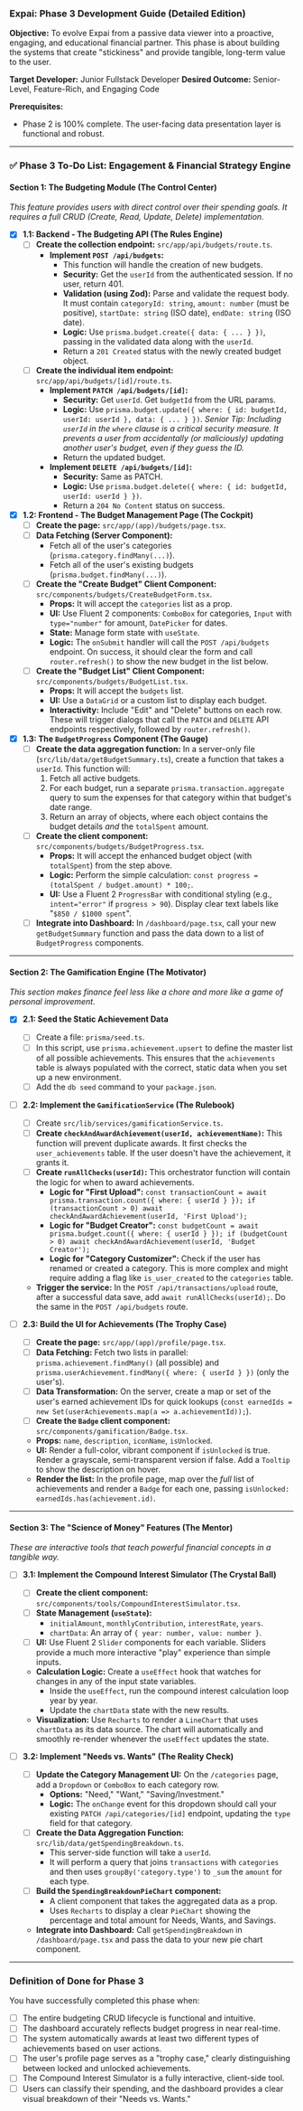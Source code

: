 ### **Expai: Phase 3 Development Guide (Detailed Edition)**

**Objective:** To evolve Expai from a passive data viewer into a proactive, engaging, and educational financial partner. This phase is about building the systems that create "stickiness" and provide tangible, long-term value to the user.

**Target Developer:** Junior Fullstack Developer
**Desired Outcome:** Senior-Level, Feature-Rich, and Engaging Code

**Prerequisites:**
*   Phase 2 is 100% complete. The user-facing data presentation layer is functional and robust.

---

### ✅ **Phase 3 To-Do List: Engagement & Financial Strategy Engine**

#### **Section 1: The Budgeting Module (The Control Center)**
*This feature provides users with direct control over their spending goals. It requires a full CRUD (Create, Read, Update, Delete) implementation.*

-   [x] **1.1: Backend - The Budgeting API (The Rules Engine)**
    -   [ ] **Create the collection endpoint:** `src/app/api/budgets/route.ts`.
        -   **Implement `POST /api/budgets`:**
            -   This function will handle the creation of new budgets.
            -   **Security:** Get the `userId` from the authenticated session. If no user, return 401.
            -   **Validation (using Zod):** Parse and validate the request body. It must contain `categoryId: string`, `amount: number` (must be positive), `startDate: string` (ISO date), `endDate: string` (ISO date).
            -   **Logic:** Use `prisma.budget.create({ data: { ... } })`, passing in the validated data along with the `userId`.
            -   Return a `201 Created` status with the newly created budget object.
    -   [ ] **Create the individual item endpoint:** `src/app/api/budgets/[id]/route.ts`.
        -   **Implement `PATCH /api/budgets/[id]`:**
            -   **Security:** Get `userId`. Get `budgetId` from the URL params.
            -   **Logic:** Use `prisma.budget.update({ where: { id: budgetId, userId: userId }, data: { ... } })`. *Senior Tip: Including `userId` in the `where` clause is a critical security measure. It prevents a user from accidentally (or maliciously) updating another user's budget, even if they guess the ID.*
            -   Return the updated budget.
        -   **Implement `DELETE /api/budgets/[id]`:**
            -   **Security:** Same as PATCH.
            -   **Logic:** Use `prisma.budget.delete({ where: { id: budgetId, userId: userId } })`.
            -   Return a `204 No Content` status on success.

-   [x] **1.2: Frontend - The Budget Management Page (The Cockpit)**
    -   [ ] **Create the page:** `src/app/(app)/budgets/page.tsx`.
    -   [ ] **Data Fetching (Server Component):**
        -   Fetch all of the user's categories (`prisma.category.findMany(...)`).
        -   Fetch all of the user's existing budgets (`prisma.budget.findMany(...)`).
    -   [ ] **Create the "Create Budget" Client Component:** `src/components/budgets/CreateBudgetForm.tsx`.
        -   **Props:** It will accept the `categories` list as a prop.
        -   **UI:** Use Fluent 2 components: `ComboBox` for categories, `Input` with `type="number"` for amount, `DatePicker` for dates.
        -   **State:** Manage form state with `useState`.
        -   **Logic:** The `onSubmit` handler will call the `POST /api/budgets` endpoint. On success, it should clear the form and call `router.refresh()` to show the new budget in the list below.
    -   [ ] **Create the "Budget List" Client Component:** `src/components/budgets/BudgetList.tsx`.
        -   **Props:** It will accept the `budgets` list.
        -   **UI:** Use a `DataGrid` or a custom list to display each budget.
        -   **Interactivity:** Include "Edit" and "Delete" buttons on each row. These will trigger dialogs that call the `PATCH` and `DELETE` API endpoints respectively, followed by `router.refresh()`.

-   [x] **1.3: The `BudgetProgress` Component (The Gauge)**
    -   [ ] **Create the data aggregation function:** In a server-only file (`src/lib/data/getBudgetSummary.ts`), create a function that takes a `userId`. This function will:
        1.  Fetch all active budgets.
        2.  For each budget, run a separate `prisma.transaction.aggregate` query to sum the expenses for that category within that budget's date range.
        3.  Return an array of objects, where each object contains the budget details *and* the `totalSpent` amount.
    -   [ ] **Create the client component:** `src/components/budgets/BudgetProgress.tsx`.
        -   **Props:** It will accept the enhanced budget object (with `totalSpent`) from the step above.
        -   **Logic:** Perform the simple calculation: `const progress = (totalSpent / budget.amount) * 100;`.
        -   **UI:** Use a Fluent 2 `ProgressBar` with conditional styling (e.g., `intent="error"` if `progress > 90`). Display clear text labels like "`$850 / $1000 spent`".
    -   [ ] **Integrate into Dashboard:** In `/dashboard/page.tsx`, call your new `getBudgetSummary` function and pass the data down to a list of `BudgetProgress` components.

---

#### **Section 2: The Gamification Engine (The Motivator)**
*This section makes finance feel less like a chore and more like a game of personal improvement.*

-   [x] **2.1: Seed the Static Achievement Data**
    -   [ ] Create a file: `prisma/seed.ts`.
    -   [ ] In this script, use `prisma.achievement.upsert` to define the master list of all possible achievements. This ensures that the `achievements` table is always populated with the correct, static data when you set up a new environment.
    -   [ ] Add the `db seed` command to your `package.json`.

-   [ ] **2.2: Implement the `GamificationService` (The Rulebook)**
    -   [ ] Create `src/lib/services/gamificationService.ts`.
    -   [ ] **Create `checkAndAwardAchievement(userId, achievementName)`:** This function will prevent duplicate awards. It first checks the `user_achievements` table. If the user doesn't have the achievement, it grants it.
    -   [ ] **Create `runAllChecks(userId)`:** This orchestrator function will contain the logic for when to award achievements.
        -   **Logic for "First Upload":** `const transactionCount = await prisma.transaction.count({ where: { userId } }); if (transactionCount > 0) await checkAndAwardAchievement(userId, 'First Upload');`
        -   **Logic for "Budget Creator":** `const budgetCount = await prisma.budget.count({ where: { userId } }); if (budgetCount > 0) await checkAndAwardAchievement(userId, 'Budget Creator');`
        -   **Logic for "Category Customizer":** Check if the user has renamed or created a category. This is more complex and might require adding a flag like `is_user_created` to the `categories` table.
    -   **Trigger the service:** In the `POST /api/transactions/upload` route, after a successful data save, add `await runAllChecks(userId);`. Do the same in the `POST /api/budgets` route.

-   [ ] **2.3: Build the UI for Achievements (The Trophy Case)**
    -   [ ] **Create the page:** `src/app/(app)/profile/page.tsx`.
    -   [ ] **Data Fetching:** Fetch two lists in parallel: `prisma.achievement.findMany()` (all possible) and `prisma.userAchievement.findMany({ where: { userId } })` (only the user's).
    -   [ ] **Data Transformation:** On the server, create a map or set of the user's earned achievement IDs for quick lookups (`const earnedIds = new Set(userAchievements.map(a => a.achievementId));`).
    -   [ ] **Create the `Badge` client component:** `src/components/gamification/Badge.tsx`.
    -   **Props:** `name`, `description`, `iconName`, `isUnlocked`.
    -   **UI:** Render a full-color, vibrant component if `isUnlocked` is true. Render a grayscale, semi-transparent version if false. Add a `Tooltip` to show the description on hover.
    -   **Render the list:** In the profile page, map over the *full* list of achievements and render a `Badge` for each one, passing `isUnlocked: earnedIds.has(achievement.id)`.

---

#### **Section 3: The "Science of Money" Features (The Mentor)**
*These are interactive tools that teach powerful financial concepts in a tangible way.*

-   [ ] **3.1: Implement the Compound Interest Simulator (The Crystal Ball)**
    -   [ ] **Create the client component:** `src/components/tools/CompoundInterestSimulator.tsx`.
    -   [ ] **State Management (`useState`):**
        -   `initialAmount`, `monthlyContribution`, `interestRate`, `years`.
        -   `chartData`: An array of `{ year: number, value: number }`.
    -   [ ] **UI:** Use Fluent 2 `Slider` components for each variable. Sliders provide a much more interactive "play" experience than simple inputs.
    -   **Calculation Logic:** Create a `useEffect` hook that watches for changes in any of the input state variables.
        -   Inside the `useEffect`, run the compound interest calculation loop year by year.
        -   Update the `chartData` state with the new results.
    -   **Visualization:** Use `Recharts` to render a `LineChart` that uses `chartData` as its data source. The chart will automatically and smoothly re-render whenever the `useEffect` updates the state.

-   [ ] **3.2: Implement "Needs vs. Wants" (The Reality Check)**
    -   [ ] **Update the Category Management UI:** On the `/categories` page, add a `Dropdown` or `ComboBox` to each category row.
        -   **Options:** "Need," "Want," "Saving/Investment."
        -   **Logic:** The `onChange` event for this dropdown should call your existing `PATCH /api/categories/[id]` endpoint, updating the `type` field for that category.
    -   [ ] **Create the Data Aggregation Function:** `src/lib/data/getSpendingBreakdown.ts`.
        -   This server-side function will take a `userId`.
        -   It will perform a query that joins `transactions` with `categories` and then uses `groupBy('category.type')` to `_sum` the `amount` for each type.
    -   [ ] **Build the `SpendingBreakdownPieChart` component:**
        -   A client component that takes the aggregated data as a prop.
        -   Uses `Recharts` to display a clear `PieChart` showing the percentage and total amount for Needs, Wants, and Savings.
    -   **Integrate into Dashboard:** Call `getSpendingBreakdown` in `/dashboard/page.tsx` and pass the data to your new pie chart component.

---

### **Definition of Done for Phase 3**

You have successfully completed this phase when:
-   [ ] The entire budgeting CRUD lifecycle is functional and intuitive.
-   [ ] The dashboard accurately reflects budget progress in near real-time.
-   [ ] The system automatically awards at least two different types of achievements based on user actions.
-   [ ] The user's profile page serves as a "trophy case," clearly distinguishing between locked and unlocked achievements.
-   [ ] The Compound Interest Simulator is a fully interactive, client-side tool.
-   [ ] Users can classify their spending, and the dashboard provides a clear visual breakdown of their "Needs vs. Wants."

